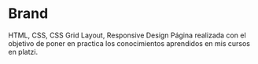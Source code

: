 # Brand
HTML, CSS, CSS Grid Layout, Responsive Design
Página realizada con el objetivo de poner en practica los conocimientos aprendidos en mis cursos en platzi.

